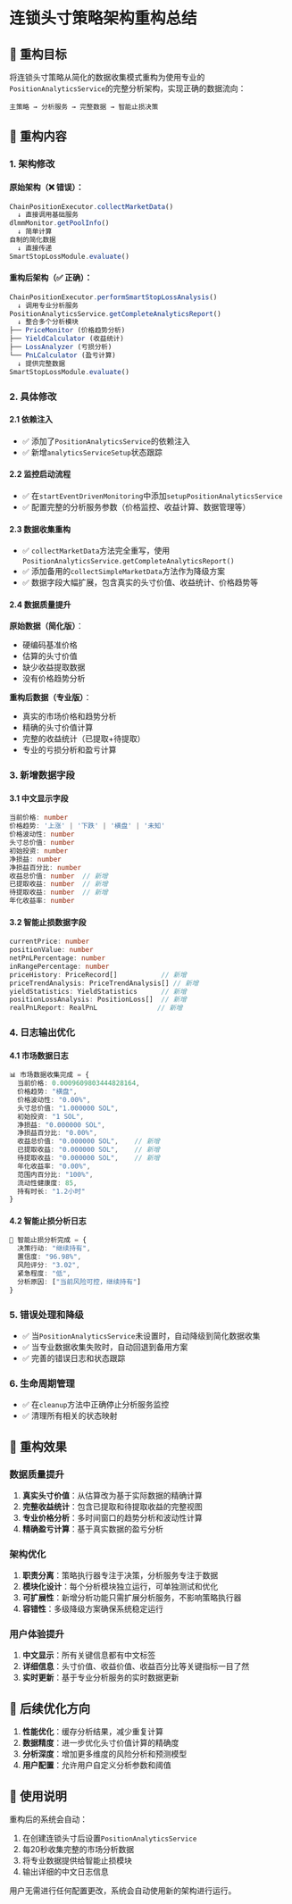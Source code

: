 # 连锁头寸策略架构重构总结

## 🎯 重构目标

将连锁头寸策略从简化的数据收集模式重构为使用专业的`PositionAnalyticsService`的完整分析架构，实现正确的数据流向：

```
主策略 → 分析服务 → 完整数据 → 智能止损决策
```

## 🔧 重构内容

### 1. 架构修改

#### 原始架构（❌ 错误）：
```typescript
ChainPositionExecutor.collectMarketData()
  ↓ 直接调用基础服务
dlmmMonitor.getPoolInfo()
  ↓ 简单计算
自制的简化数据
  ↓ 直接传递
SmartStopLossModule.evaluate()
```

#### 重构后架构（✅ 正确）：
```typescript
ChainPositionExecutor.performSmartStopLossAnalysis()
  ↓ 调用专业分析服务
PositionAnalyticsService.getCompleteAnalyticsReport()
  ↓ 整合多个分析模块
├── PriceMonitor (价格趋势分析)
├── YieldCalculator (收益统计)
├── LossAnalyzer (亏损分析)
└── PnLCalculator (盈亏计算)
  ↓ 提供完整数据
SmartStopLossModule.evaluate()
```

### 2. 具体修改

#### 2.1 依赖注入
- ✅ 添加了`PositionAnalyticsService`的依赖注入
- ✅ 新增`analyticsServiceSetup`状态跟踪

#### 2.2 监控启动流程
- ✅ 在`startEventDrivenMonitoring`中添加`setupPositionAnalyticsService`
- ✅ 配置完整的分析服务参数（价格监控、收益计算、数据管理等）

#### 2.3 数据收集重构
- ✅ `collectMarketData`方法完全重写，使用`PositionAnalyticsService.getCompleteAnalyticsReport()`
- ✅ 添加备用的`collectSimpleMarketData`方法作为降级方案
- ✅ 数据字段大幅扩展，包含真实的头寸价值、收益统计、价格趋势等

#### 2.4 数据质量提升
**原始数据（简化版）**：
- 硬编码基准价格
- 估算的头寸价值
- 缺少收益提取数据
- 没有价格趋势分析

**重构后数据（专业版）**：
- 真实的市场价格和趋势分析
- 精确的头寸价值计算
- 完整的收益统计（已提取+待提取）
- 专业的亏损分析和盈亏计算

### 3. 新增数据字段

#### 3.1 中文显示字段
```typescript
当前价格: number
价格趋势: '上涨' | '下跌' | '横盘' | '未知'
价格波动性: number
头寸总价值: number
初始投资: number
净损益: number
净损益百分比: number
收益总价值: number  // 新增
已提取收益: number  // 新增
待提取收益: number  // 新增
年化收益率: number
```

#### 3.2 智能止损数据字段
```typescript
currentPrice: number
positionValue: number
netPnLPercentage: number
inRangePercentage: number
priceHistory: PriceRecord[]           // 新增
priceTrendAnalysis: PriceTrendAnalysis[] // 新增
yieldStatistics: YieldStatistics      // 新增
positionLossAnalysis: PositionLoss[]  // 新增
realPnLReport: RealPnL               // 新增
```

### 4. 日志输出优化

#### 4.1 市场数据日志
```typescript
📊 市场数据收集完成 = {
  当前价格: 0.0009609803444828164,
  价格趋势: "横盘",
  价格波动性: "0.00%",
  头寸总价值: "1.000000 SOL",
  初始投资: "1 SOL",
  净损益: "0.000000 SOL",
  净损益百分比: "0.00%",
  收益总价值: "0.000000 SOL",    // 新增
  已提取收益: "0.000000 SOL",    // 新增
  待提取收益: "0.000000 SOL",    // 新增
  年化收益率: "0.00%",
  范围内百分比: "100%",
  流动性健康度: 85,
  持有时长: "1.2小时"
}
```

#### 4.2 智能止损分析日志
```typescript
🧠 智能止损分析完成 = {
  决策行动: "继续持有",
  置信度: "96.98%",
  风险评分: "3.02",
  紧急程度: "低",
  分析原因: ["当前风险可控，继续持有"]
}
```

### 5. 错误处理和降级

- ✅ 当`PositionAnalyticsService`未设置时，自动降级到简化数据收集
- ✅ 当专业数据收集失败时，自动回退到备用方案
- ✅ 完善的错误日志和状态跟踪

### 6. 生命周期管理

- ✅ 在`cleanup`方法中正确停止分析服务监控
- ✅ 清理所有相关的状态映射

## 🎉 重构效果

### 数据质量提升
1. **真实头寸价值**：从估算改为基于实际数据的精确计算
2. **完整收益统计**：包含已提取和待提取收益的完整视图
3. **专业价格分析**：多时间窗口的趋势分析和波动性计算
4. **精确盈亏计算**：基于真实数据的盈亏分析

### 架构优化
1. **职责分离**：策略执行器专注于决策，分析服务专注于数据
2. **模块化设计**：每个分析模块独立运行，可单独测试和优化
3. **可扩展性**：新增分析功能只需扩展分析服务，不影响策略执行器
4. **容错性**：多级降级方案确保系统稳定运行

### 用户体验提升
1. **中文显示**：所有关键信息都有中文标签
2. **详细信息**：头寸价值、收益价值、收益百分比等关键指标一目了然
3. **实时更新**：基于专业分析服务的实时数据更新

## 🔮 后续优化方向

1. **性能优化**：缓存分析结果，减少重复计算
2. **数据精度**：进一步优化头寸价值计算的精确度
3. **分析深度**：增加更多维度的风险分析和预测模型
4. **用户配置**：允许用户自定义分析参数和阈值

## 📝 使用说明

重构后的系统会自动：
1. 在创建连锁头寸后设置`PositionAnalyticsService`
2. 每20秒收集完整的市场分析数据
3. 将专业数据提供给智能止损模块
4. 输出详细的中文日志信息

用户无需进行任何配置更改，系统会自动使用新的架构进行运行。 